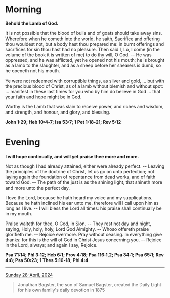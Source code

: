 # Morning

**Behold the Lamb of God.**
 
It is not possible that the blood of bulls and of goats should take away sins. Wherefore when he cometh into the world, he saith, Sacrifice and offering thou wouldest not, but a body hast thou prepared me: in burnt offerings and sacrifices for sin thou hast had no pleasure. Then said I, Lo, I come (in the volume of the book it is written of me) to do thy will, O God. -- He was oppressed, and he was afflicted, yet he opened not his mouth; he is brought as a lamb to the slaughter, and as a sheep before her shearers is dumb, so he openeth not his mouth.
 
Ye were not redeemed with corruptible things, as silver and gold, ... but with the precious blood of Christ, as of a lamb without blemish and without spot: ... manifest in these last times for you who by him do believe in God ... that your faith and hope might be in God.
 
Worthy is the Lamb that was slain to receive power, and riches and wisdom, and strength, and honour, and glory, and blessing.  

**John 1:29; Heb 10:4‑7; Isa 53:7; 1 Pet 1:18‑21; Rev 5:12**

# Evening

**I will hope continually, and will yet praise thee more and more.**
 
Not as though I had already attained, either were already perfect. -- Leaving the principles of the doctrine of Christ, let us go on unto perfection; not laying again the foundation of repentance from dead works, and of faith toward God. -- The path of the just is as the shining light, that shineth more and more unto the perfect day.
 
I love the Lord, because he hath heard my voice and my supplications. Because he hath inclined his ear unto me, therefore will I call upon him as long as I live. -- I will bless the Lord all times: his praise shall continually be in my mouth.
 
Praise waiteth for thee, O God, in Sion. -- They rest not day and night, saying, Holy, holy, holy, Lord God Almighty. -- Whoso offereth praise glorifieth me. -- Rejoice evermore. Pray without ceasing. In everything give thanks: for this is the will of God in Christ Jesus concerning you. -- Rejoice in the Lord, always; and again I say, Rejoice.  

**Psa 71:14; Phl 3:12; Heb 6:1; Prov 4:18; Psa 116:1,2; Psa 34:1; Psa 65:1; Rev 4:8; Psa 50:23; 1 Thes 5:16‑18; Phl 4:4**

---

[Sunday 28-April, 2024](https://t.me/s/daily_light)

> Jonathan Bagster, the son of Samuel Bagster, created the Daily Light for his own family's daily devotion in 1875

